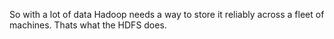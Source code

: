 So with a lot of data Hadoop needs a way to store it reliably across a fleet of machines. Thats what the HDFS does.

